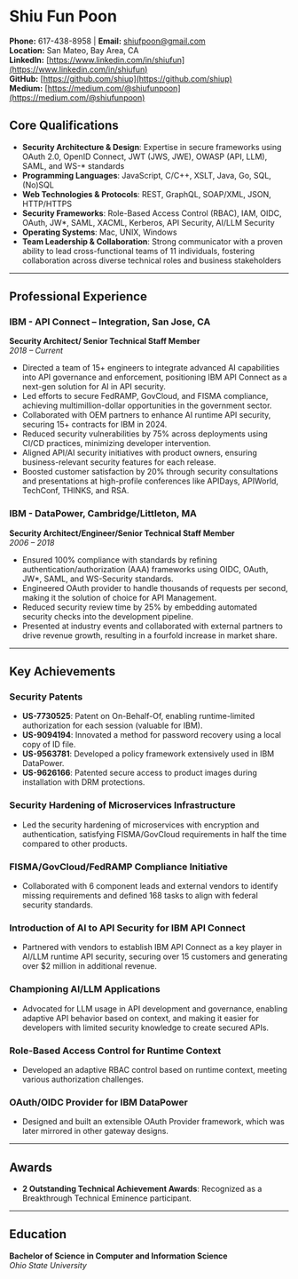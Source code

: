 # Shiu Fun Poon  
**Phone:** 617-438-8958 | **Email:** [shiufpoon@gmail.com](mailto:shiufpoon@gmail.com)  
**Location:** San Mateo, Bay Area, CA  
**LinkedIn:** [https://www.linkedin.com/in/shiufun](https://www.linkedin.com/in/shiufun)  
**GitHub:** [https://github.com/shiup](https://github.com/shiup)  
**Medium:** [https://medium.com/@shiufunpoon](https://medium.com/@shiufunpoon)

## Core Qualifications
- **Security Architecture & Design**: Expertise in secure frameworks using OAuth 2.0, OpenID Connect, JWT (JWS, JWE), OWASP (API, LLM), SAML, and WS-* standards
- **Programming Languages**: JavaScript, C/C++, XSLT, Java, Go, SQL, (No)SQL
- **Web Technologies & Protocols**: REST, GraphQL, SOAP/XML, JSON, HTTP/HTTPS
- **Security Frameworks**: Role-Based Access Control (RBAC), IAM, OIDC, OAuth, JW*, SAML, XACML, Kerberos, API Security, AI/LLM Security
- **Operating Systems**: Mac, UNIX, Windows
- **Team Leadership & Collaboration**: Strong communicator with a proven ability to lead cross-functional teams of 11 individuals, fostering collaboration across diverse technical roles and business stakeholders

---

## Professional Experience

### IBM - API Connect – Integration, San Jose, CA  
**Security Architect/ Senior Technical Staff Member**  
*2018 – Current*

- Directed a team of 15+ engineers to integrate advanced AI capabilities into API governance and enforcement, positioning IBM API Connect as a next-gen solution for AI in API security.
- Led efforts to secure FedRAMP, GovCloud, and FISMA compliance, achieving multimillion-dollar opportunities in the government sector.
- Collaborated with OEM partners to enhance AI runtime API security, securing 15+ contracts for IBM in 2024.
- Reduced security vulnerabilities by 75% across deployments using CI/CD practices, minimizing developer intervention.
- Aligned API/AI security initiatives with product owners, ensuring business-relevant security features for each release.
- Boosted customer satisfaction by 20% through security consultations and presentations at high-profile conferences like APIDays, APIWorld, TechConf, THINKS, and RSA.

### IBM - DataPower, Cambridge/Littleton, MA  
**Security Architect/Engineer/Senior Technical Staff Member**  
*2006 – 2018*

- Ensured 100% compliance with standards by refining authentication/authorization (AAA) frameworks using OIDC, OAuth, JW*, SAML, and WS-Security standards.
- Engineered OAuth provider to handle thousands of requests per second, making it the solution of choice for API Management.
- Reduced security review time by 25% by embedding automated security checks into the development pipeline.
- Presented at industry events and collaborated with external partners to drive revenue growth, resulting in a fourfold increase in market share.

---

## Key Achievements

### Security Patents
- **US-7730525**: Patent on On-Behalf-Of, enabling runtime-limited authorization for each session (valuable for IBM).
- **US-9094194**: Innovated a method for password recovery using a local copy of ID file.
- **US-9563781**: Developed a policy framework extensively used in IBM DataPower.
- **US-9626166**: Patented secure access to product images during installation with DRM protections.

### Security Hardening of Microservices Infrastructure
- Led the security hardening of microservices with encryption and authentication, satisfying FISMA/GovCloud requirements in half the time compared to other products.

### FISMA/GovCloud/FedRAMP Compliance Initiative
- Collaborated with 6 component leads and external vendors to identify missing requirements and defined 168 tasks to align with federal security standards.

### Introduction of AI to API Security for IBM API Connect
- Partnered with vendors to establish IBM API Connect as a key player in AI/LLM runtime API security, securing over 15 customers and generating over $2 million in additional revenue.

### Championing AI/LLM Applications
- Advocated for LLM usage in API development and governance, enabling adaptive API behavior based on context, and making it easier for developers with limited security knowledge to create secured APIs.

### Role-Based Access Control for Runtime Context
- Developed an adaptive RBAC control based on runtime context, meeting various authorization challenges.

### OAuth/OIDC Provider for IBM DataPower
- Designed and built an extensible OAuth Provider framework, which was later mirrored in other gateway designs.

---

## Awards
- **2 Outstanding Technical Achievement Awards**: Recognized as a Breakthrough Technical Eminence participant.

---

## Education
**Bachelor of Science in Computer and Information Science**  
*Ohio State University*
